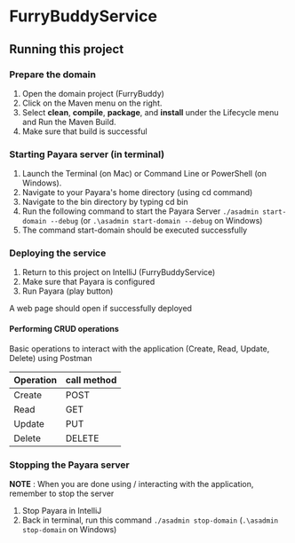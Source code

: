 # FurryBuddyService

## Running this project

### Prepare the domain

1. Open the domain project (FurryBuddy)
2. Click on the Maven menu on the right.
3. Select **clean**, **compile**, **package**, and **install** under the Lifecycle menu and Run the Maven Build.
4. Make sure that build is successful

### Starting Payara server (in terminal)

1. Launch the Terminal (on Mac) or Command Line or PowerShell (on Windows).
2. Navigate to your Payara's home directory (using cd command)
3. Navigate to the bin directory by typing cd bin
4. Run the following command to start the Payara Server ```./asadmin start-domain --debug``` (or
   ```.\asadmin start-domain --debug``` on Windows)
5. The command start-domain should be executed successfully

### Deploying the service

1. Return to this project on IntelliJ (FurryBuddyService)
2. Make sure that Payara is configured
3. Run Payara (play button)

A web page should open if successfully deployed

#### Performing CRUD operations

Basic operations to interact with the application (Create, Read, Update, Delete)
using Postman 

| Operation | call method |
|-----------|-------------|
| Create    | POST        |
| Read      | GET         |
| Update    | PUT         |
| Delete    | DELETE      |


### Stopping the Payara server
**NOTE** : When you are done using / interacting with the application, remember to stop the server

1. Stop Payara in IntelliJ 
2. Back in terminal, run this command ```./asadmin stop-domain``` (```.\asadmin stop-domain``` on Windows)